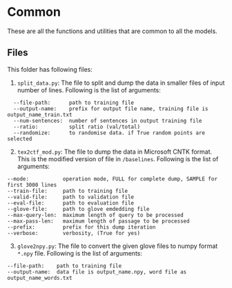 # Common

These are all the functions and utilities that are common to all the models. 

## Files

This folder has following files:

1. `split_data.py`: The file to split and dump the data in smaller files of input number of lines. Following is the list of arguments:

```
  --file-path:      path to training file
  --output-name:    prefix for output file name, training file is output_name_train.txt
  --num-sentences:  number of sentences in output training file
  --ratio:          split ratio (val/total)
  --randomize:      to randomise data. if True random points are selected
```

2. `tex2ctf_mod.py`: The file to dump the data in Microsoft CNTK format. This is the modified version of file in `/baselines`. Following is the list of arguments:

```
--mode:           operation mode, FULL for complete dump, SAMPLE for first 3000 lines
--train-file:     path to training file
--valid-file:     path to validation file
--eval-file:      path to evaluation file
--glove-file:     path to glove emdedding file
--max-query-len:  maximum length of query to be processed
--max-pass-len:   maximum length of passage to be processed
--prefix:         prefix for this dump iteration
--verbose:        verbosity, (True for yes)
```
3. `glove2npy.py`: The file to convert the given glove files to numpy format `*.npy` file. Following is the list of arguments:

```
--file-path:    path to training file
--output-name:  data file is output_name.npy, word file as output_name_words.txt
```